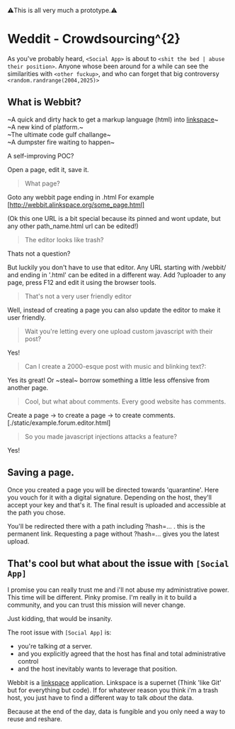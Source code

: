 ⚠️This is all very much a prototype.⚠️

# Weddit - Crowdsourcing^{2}

As you've probably heard, `<Social App>` is about to `<shit the bed | abuse their position>`.
Anyone whose been around for a while can see the similarities with `<other fuckup>`,
and who can forget that big controversy `<random.randrange(2004,2025)>`

## What is Webbit?

~A quick and dirty hack to get a markup language (html) into [linkspace](https://www.linkspace.dev)~  
~A new kind of platform.~  
~The ultimate code gulf challange~  
~A dumpster fire waiting to happen~  

A self-improving POC?

Open a page, edit it, save it.

> What page?

Goto any webbit page ending in .html
For example [http://webbit.alinkspace.org/some_page.html]

(Ok this one URL is a bit special because its pinned and wont update, but any other path_name.html url can be edited!)

> The editor looks like trash?

Thats not a question?

But luckily you don't have to use that editor. Any URL starting with /webbit/ and ending in '.html' can be edited in a different way.
Add ?uploader to any page, press F12 and edit it using the browser tools.

> That's not a very user friendly editor

Well, instead of creating a page you can also update the editor to make it user friendly.

> Wait you're letting every one upload custom javascript with their post?

Yes!

> Can I create a 2000-esque post with music and blinking text?:

Yes its great!
Or ~steal~ borrow something a little less offensive from another page.

> Cool, but what about comments. Every good website has comments.

Create a page -> to create a page -> to create comments. [./static/example.forum.editor.html]


> So you made javascript injections attacks a feature?

Yes!

## Saving a page.

Once you created a page you will be directed towards 'quarantine'.
Here you vouch for it with a digital signature.
Depending on the host, they'll accept your key and that's it.
The final result is uploaded and accessible at the path you chose.

You'll be redirected there with a path including ?hash=... . this is the permanent link.
Requesting a page without ?hash=... gives you the latest upload. 

## That's cool but what about the issue with `[Social App]`

I promise you can really trust me and i'll not abuse my administrative power.
This time will be different. Pinky promise.
I'm really in it to build a community, and you can trust this mission will never change.

Just kidding, that would be insanity.

The root issue with `[Social App]` is:

- you're talking _at_ a server.
- and you explicitly agreed that the host has final and total administrative control
- and the host inevitably wants to leverage that position.

Webbit is a [linkspace](www.linkspace.dev) application. Linkspace is a supernet (Think 'like Git' but for everything but code).
If for whatever reason you think i'm a trash host, you just have to find a different way to talk _about_ the data.

Because at the end of the day, data is fungible and you only need a way to reuse and reshare.
